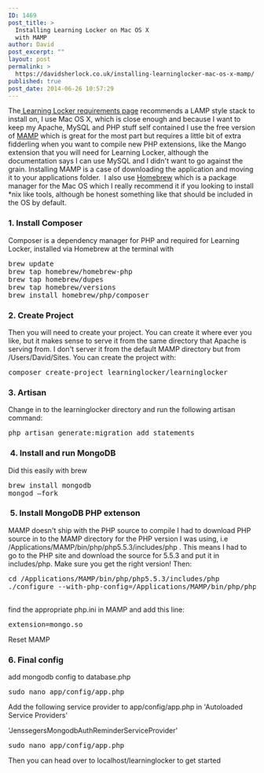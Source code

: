 ```yaml
---
ID: 1469
post_title: >
  Installing Learning Locker on Mac OS X
  with MAMP
author: David
post_excerpt: ""
layout: post
permalink: >
  https://davidsherlock.co.uk/installing-learninglocker-mac-os-x-mamp/
published: true
post_date: 2014-06-26 10:57:29
---
```

The<a href="http://docs.learninglocker.net/docs/requirements"> Learning Locker requirements page</a> recommends a LAMP style stack to install on, I use Mac OS X, which is close enough and because I want to keep my Apache, MySQL and PHP stuff self contained I use the free version of <a href="http://www.mamp.info/de/">MAMP</a> which is great for the most part but requires a little bit of extra fidderling when you want to compile new PHP extensions, like the Mango extension that you will need for Learning Locker, although the documentation says I can use MySQL and I didn't want to go against the grain. Installing MAMP is a case of downloading the application and moving it to your applications folder.  I also use <a href="http://brew.sh/">Homebrew</a> which is a package manager for the Mac OS which I really recommend it if you looking to install *nix like tools, although be honest something like that should be included in the OS by default.
<h3>1. Install Composer</h3>
Composer is a dependency manager for PHP and required for Learning Locker, installed via Homebrew at the terminal with
<pre class="lang:default decode:true">brew update
brew tap homebrew/homebrew-php
brew tap homebrew/dupes
brew tap homebrew/versions
brew install homebrew/php/composer</pre>
<h3>2. Create Project</h3>
Then you will need to create your project. You can create it where ever you like, but it makes sense to serve it from the same directory that Apache is serving from. I don't server it from the default MAMP directory but from /Users/David/Sites. You can create the project with:
<pre class="lang:default decode:true">composer create-project learninglocker/learninglocker</pre>
<h3>3. Artisan</h3>
Change in to the learninglocker directory and run the following artisan command:
<pre class="lang:default decode:true">php artisan generate:migration add_statements</pre>
<h3> 4. Install and run MongoDB</h3>
Did this easily with brew
<pre class="lang:default decode:true">brew install mongodb
mongod –fork</pre>
<h3> 5. Install MongoDB PHP extenson</h3>
MAMP doesn't ship with the PHP source to compile I had to download PHP source in to the MAMP directory for the PHP version I was using, i.e /Applications/MAMP/bin/php/php5.5.3/includes/php . This means I had to go to the PHP site and download the source for 5.5.3 and put it in includes/php. Make sure you get the right version! Then:
<pre class="lang:default decode:true">cd /Applications/MAMP/bin/php/php5.5.3/includes/php
./configure --with-php-config=/Applications/MAMP/bin/php/php5.5.3/bin/php-config

</pre>
find the appropriate php.ini in MAMP and add this line:
<pre class="lang:default decode:true">extension=mongo.so</pre>
Reset MAMP
<h3>6. Final config</h3>
add mongodb config to database.php
<pre class="lang:default decode:true">sudo nano app/config/app.php</pre>
Add the following service provider to app/config/app.php in 'Autoloaded Service Providers'

'JenssegersMongodbAuthReminderServiceProvider'
<pre class="lang:default decode:true">sudo nano app/config/app.php</pre>
Then you can head over to localhost/learninglocker to get started